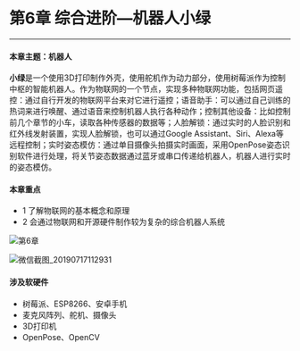 # 第6章 综合进阶—机器人小绿

---

#### 本章主题：机器人

**小绿**是一个使用3D打印制作外壳，使用舵机作为动力部分，使用树莓派作为控制中枢的智能机器人。作为物联网的一个节点，实现多种物联网功能，包括网页遥控：通过自行开发的物联网平台来对它进行遥控；语音助手：可以通过自己训练的热词来进行唤醒、通过语音来控制机器人执行各种动作；控制其他设备：比如控制前几个章节的小车，读取各种传感器的数据等；人脸解锁：通过实时的人脸识别和红外线发射装置，实现人脸解锁，也可以通过Google Assistant、Siri、Alexa等远程控制；实时姿态模仿：通过单目摄像头拍摄实时画面，采用OpenPose姿态识别软件进行处理，将关节姿态数据通过蓝牙或串口传递给机器人，机器人进行实时的姿态模仿。

#### 本章重点

- 1 了解物联网的基本概念和原理
- 2 会通过物联网和开源硬件制作较为复杂的综合机器人系统

![第6章](https://md.hass.live/%E7%AC%AC6%E7%AB%A0.jpg)

![微信截图_20190717112931](https://md.hass.live/%E5%BE%AE%E4%BF%A1%E6%88%AA%E5%9B%BE_20190717112931.png)

#### 涉及软硬件

- 树莓派、ESP8266、安卓手机
- 麦克风阵列、舵机、摄像头
- 3D打印机
- OpenPose、OpenCV

